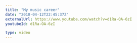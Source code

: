 ```yaml
---
title: "My music career"
date: "2010-04-12T22:45:37Z"
externalUrl: https://www.youtube.com/watch?v=d1Ra-OA-6zI
youtubeId: d1Ra-OA-6zI

type: video
---
```

